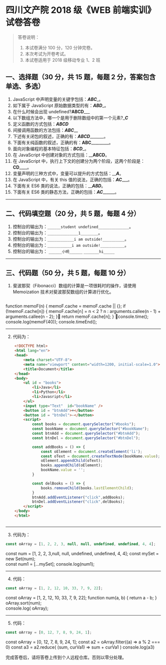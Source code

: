 # 四川文产院 2018 级《WEB 前端实训》试卷答卷

> 答卷说明：
> 1. 本试卷满分 100 分，120 分钟完卷。
> 2. 本次考试为开卷考试。
> 3. 本试卷适用于 2018 级移动专业 1、2 班

## 一、选择题（30 分，共 15 题，每题 2 分，答案包含单选、多选）

1. JavaScript 中声明变量的关键字包括：_______ABC________。
2. 如下属于 JavaScript 原始数据类型的有：_____ABD______。
3. 在什么时候会出现 undefined?__ABCD_____
4. 以下数组方法中，哪一个是用于删除数组中的第一个元素?____C___
5. 定义函数的方式包括：_____ABCD_____
6. 间接调用函数的方法包括：_____ABC_______
7. 下述有关闭包的叙述，正确的有：___ABCD__________。
8. 下面有关纯函数的叙述，正确的有：____ABC_____________。
9. 面向对象编程的基本特征包括：_________BCD__________。
10. 在 JavaScript 中创建对象的方式包括：__________ABCD________。
11. 在 JavaScript 中，执行上下文的创建分为两个阶段，这两个阶段是：____CD________。
12. 变量声明的三种方式中，变量可以提升的方式包括：_____A___。
13. 在 JavaScript 中，有关 this 值的说法，正确的包括：_____AC________。
14. 下面有关 ES6 类的说法，正确的包括：_______ABD_____。
15. 下面有关 ES6 类的静态方法，正确的包括：___AC_________。

------

## 二、代码填空题（20 分，共 5 题，每题 4 分）

1. 控制台的输出为：`______student undefined______________`。
2. 控制台的输出为：`______________1________`。
3. 控制台的输出为：`____________i am outside!__________`。
4. 控制台的输出为：`___________i am outside!___________`。
5. 控制台的输出为：
    `______小明______`
    `_______hi_____`
	
-------

## 三、代码题（50 分，共 5 题，每题 10 分）

1. 斐波那契（Fibonacci）数组的计算是一项很耗时的操作，请使用 Memoization 技术对斐波那契数组的计算进行优化。

```js

```
function memoF(n) {
    memoF.cache = memoF.cache || {};
    if (!memoF.cache[n]) {
      memoF.cache[n] = n < 2 ? n : arguments.callee(n - 1) + arguments.callee(n - 2);
    }  return memoF.cache[n];
  }
  console.time();
  console.log(memoF(40));
  console.timeEnd();
  



-------

2. 代码为：

```html
    <!DOCTYPE html>
    <html lang="en">
    <head>
        <meta charset="UTF-8">
        <meta name="viewport" content="width=1200, initial-scale=1.0">
        <title>Document</title>
    </head>
    <body>
        <ul id = "books">
            <li>Java</li>
            <li>Python</li>
            <li>Javasript</li>
        </ul>
        <input type="Text"  id="bookName" />
        <button id = "btnAdd">+</button>
        <button id = "btnDel">-</button>
        <script>
            const books = document.querySelector("#books");
            const bookName = document.querySelector("#bookName");
            const btnAdd = document.querySelector("#btnAdd");
            const btnDel = document.querySelector("#btnDel");

            const addBooks = () => {
                const oElement = document.createElement('li');
                const oText = document.createTextNode(bookName.value);
                oElement.appendChild(oText);
                books.appendChild(oElement);
                bookName.value = '';
            }

            const delBooks = () => {
                books.removeChild(books.lastElementChild);
            }
            btnAdd.addEventListener("click",addBooks);
            btnDel.addEventListener("click",delBooks);
        </script>
    </body>
    </html>



```

-------

3. 代码为：

```js
const oArray = [1, 2, 2, 3, null, null, undefined, undefined, 4, 4];

```
const num = [1, 2, 2, 3,null, null, undefined, undefined, 4, 4];
const mySet = new Set(num);    
const num1 = [...mySet];
console.log(num1);



-------

4. 代码：

```js
const oArray = [1, 2, 12, 10, 33, 7, 9, 22];

```
const oArray = [1, 2, 12, 10, 33, 7, 9, 22];
function num(a, b) {
  return a - b;
}
oArray.sort(num);   
console.log( oArray);



-------

5. 代码：

```js
const oArray = [0, 12, 7, 8, 9, 24, 1];

```
const oArray = [0, 12, 7, 8, 9, 24, 1];
const a2 = oArray.filter((a) => a % 2 === 0)
const a3 = a2.reduce(
    (sum, curVa1) => sum + curVa1
)
console.log(a3)









完成答卷后，请将答卷上传到个人远程仓库。否则以零分处理。

​        